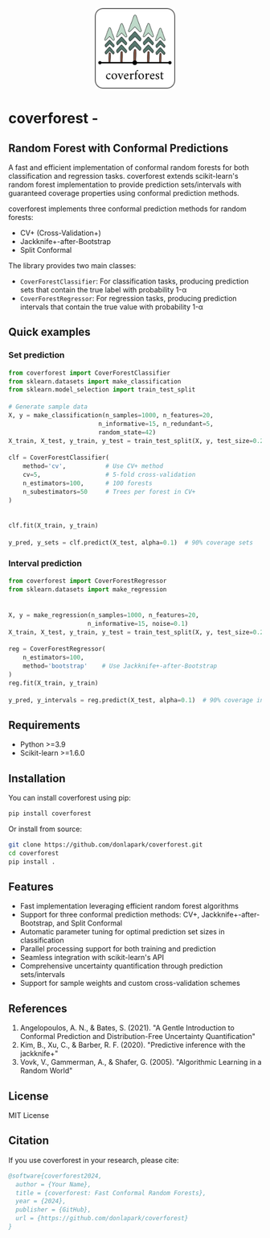 <p align="center">
  <img width="160" src="https://github.com/donlapark/coverforest/raw/main/doc/images/coverforest_96.png">
</p>

coverforest - <h2>Random Forest with Conformal Predictions</h2>
======================================================

A fast and efficient implementation of conformal random forests for both classification and regression tasks. coverforest extends scikit-learn's random forest implementation to provide prediction sets/intervals with guaranteed coverage properties using conformal prediction methods.

coverforest implements three conformal prediction methods for random forests:
- CV+ (Cross-Validation+)
- Jackknife+-after-Bootstrap
- Split Conformal

The library provides two main classes:
- `CoverForestClassifier`: For classification tasks, producing prediction sets that contain the true label with probability 1-α
- `CoverForestRegressor`: For regression tasks, producing prediction intervals that contain the true value with probability 1-α

## Quick examples

### Set prediction
```python
from coverforest import CoverForestClassifier
from sklearn.datasets import make_classification
from sklearn.model_selection import train_test_split

# Generate sample data
X, y = make_classification(n_samples=1000, n_features=20,
                         n_informative=15, n_redundant=5,
                         random_state=42)
X_train, X_test, y_train, y_test = train_test_split(X, y, test_size=0.2)

clf = CoverForestClassifier(
    method='cv',           # Use CV+ method
    cv=5,                  # 5-fold cross-validation
    n_estimators=100,      # 100 forests
    n_subestimators=50     # Trees per forest in CV+
)


clf.fit(X_train, y_train)

y_pred, y_sets = clf.predict(X_test, alpha=0.1)  # 90% coverage sets
```

### Interval prediction

```python
from coverforest import CoverForestRegressor
from sklearn.datasets import make_regression


X, y = make_regression(n_samples=1000, n_features=20,
                      n_informative=15, noise=0.1)
X_train, X_test, y_train, y_test = train_test_split(X, y, test_size=0.2)

reg = CoverForestRegressor(
    n_estimators=100,
    method='bootstrap'    # Use Jackknife+-after-Bootstrap
)
reg.fit(X_train, y_train)

y_pred, y_intervals = reg.predict(X_test, alpha=0.1)  # 90% coverage intervals
```

## Requirements

- Python >=3.9
- Scikit-learn >=1.6.0

## Installation

You can install coverforest using pip:

```bash
pip install coverforest
```

Or install from source:

```bash
git clone https://github.com/donlapark/coverforest.git
cd coverforest
pip install .
```

## Features

- Fast implementation leveraging efficient random forest algorithms
- Support for three conformal prediction methods: CV+, Jackknife+-after-Bootstrap, and Split Conformal
- Automatic parameter tuning for optimal prediction set sizes in classification
- Parallel processing support for both training and prediction
- Seamless integration with scikit-learn's API
- Comprehensive uncertainty quantification through prediction sets/intervals
- Support for sample weights and custom cross-validation schemes

## References

1. Angelopoulos, A. N., & Bates, S. (2021). "A Gentle Introduction to Conformal Prediction and Distribution-Free Uncertainty Quantification"
2. Kim, B., Xu, C., & Barber, R. F. (2020). "Predictive inference with the jackknife+"
3. Vovk, V., Gammerman, A., & Shafer, G. (2005). "Algorithmic Learning in a Random World"

## License

MIT License

## Citation

If you use coverforest in your research, please cite:

```bibtex
@software{coverforest2024,
  author = {Your Name},
  title = {coverforest: Fast Conformal Random Forests},
  year = {2024},
  publisher = {GitHub},
  url = {https://github.com/donlapark/coverforest}
}
```
